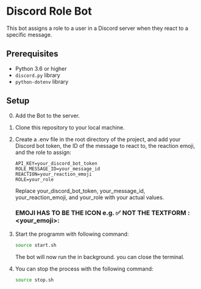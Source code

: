 # Discord Role Bot

This bot assigns a role to a user in a Discord server when they react to a specific message.

## Prerequisites

- Python 3.6 or higher
- `discord.py` library
- `python-dotenv` library

## Setup

0. Add the Bot to the server.
1. Clone this repository to your local machine.
2. Create a .env file in the root directory of the project, and add your Discord bot token, the ID of the message to react to, the reaction emoji, and the role to assign:
   ```
   API_KEY=your_discord_bot_token  
   ROLE_MESSAGE_ID=your_message_id  
   REACTION=your_reaction_emoji  
   ROLE=your_role  
   ```
   Replace your_discord_bot_token, your_message_id, your_reaction_emoji, and your_role with your actual values.

   ### EMOJI HAS TO BE THE ICON e.g. ✅ NOT THE TEXTFORM :<your_emoji>: 
   
4. Start the programm with following command:
   ```sh
   source start.sh
   ```
   The bot will now run the in background. you can close the terminal.
   
5. You can stop the process with the following command:
   ```sh
   source stop.sh
   ```

